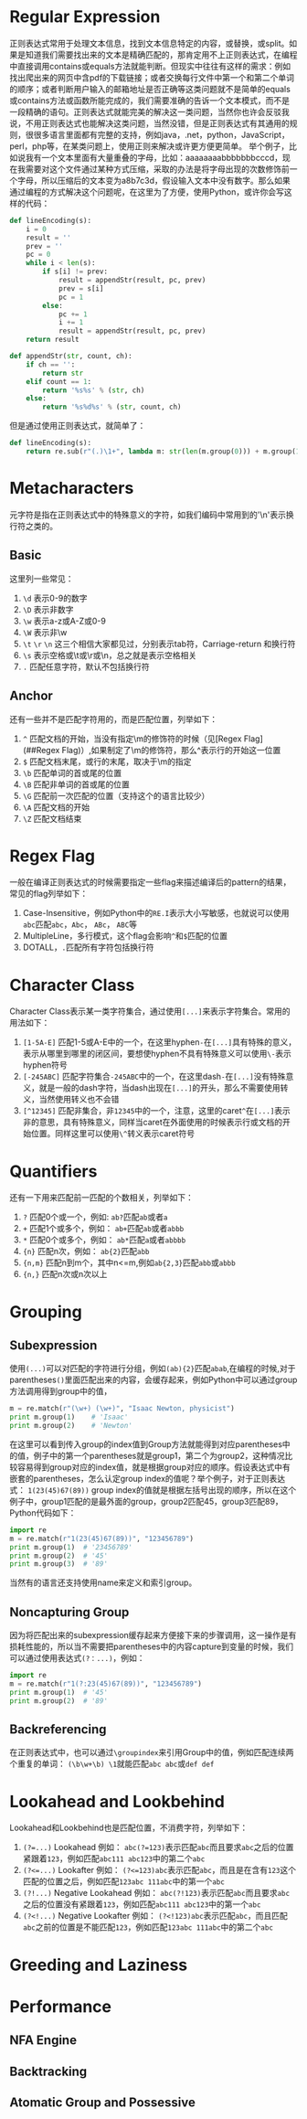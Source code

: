 # Regular Expression
正则表达式常用于处理文本信息，找到文本信息特定的内容，或替换，或split。如果是知道我们需要找出来的文本是精确匹配的，那肯定用不上正则表达式，在编程中直接调用contains或equals方法就能判断。但现实中往往有这样的需求：例如找出爬出来的网页中含pdf的下载链接；或者交换每行文件中第一个和第二个单词的顺序；或者判断用户输入的邮箱地址是否正确等这类问题就不是简单的equals或contains方法或函数所能完成的，我们需要准确的告诉一个文本模式，而不是一段精确的语句。正则表达式就能完美的解决这一类问题，当然你也许会反驳我说，不用正则表达式也能解决这类问题，当然没错，但是正则表达式有其通用的规则，很很多语言里面都有完整的支持，例如java，.net，python，JavaScript，perl，php等，在某类问题上，使用正则来解决或许更方便更简单。
举个例子，比如说我有一个文本里面有大量重叠的字母，比如：aaaaaaaabbbbbbbcccd，现在我需要对这个文件通过某种方式压缩，采取的办法是将字母出现的次数修饰前一个字母，所以压缩后的文本变为a8b7c3d，假设输入文本中没有数字。那么如果通过编程的方式解决这个问题呢，在这里为了方便，使用Python，或许你会写这样的代码：
```Python
def lineEncoding(s):
    i = 0
    result = ''
    prev = ''
    pc = 0
    while i < len(s):
        if s[i] != prev:
            result = appendStr(result, pc, prev)
            prev = s[i]
            pc = 1
        else:
            pc += 1
            i += 1
            result = appendStr(result, pc, prev)
	return result

def appendStr(str, count, ch):
    if ch == '':
    	return str
    elif count == 1:
    	return '%s%s' % (str, ch)
    else:
    	return '%s%d%s' % (str, count, ch)
```
但是通过使用正则表达式，就简单了：
```Python
def lineEncoding(s):
	return re.sub(r"(.)\1+", lambda m: str(len(m.group(0))) + m.group(1), s)

```
# Metacharacters
元字符是指在正则表达式中的特殊意义的字符，如我们编码中常用到的'\n'表示换行符之类的。
## Basic
这里列一些常见：

1. `\d`	表示0-9的数字
2. `\D`	表示非数字
3. `\w`	表示a-z或A-Z或0-9
4. `\W`	表示非\w
5. `\t` `\r` `\n` 这三个相信大家都见过，分别表示tab符，Carriage-return 和换行符
6. `\s`	表示空格或\t或\r或\n，总之就是表示空格相关
7. `.`	匹配任意字符，默认不包括换行符

## Anchor
还有一些并不是匹配字符用的，而是匹配位置，列举如下：

1. `^`	匹配文档的开始，当没有指定\m的修饰符的时候（见[Regex Flag](##Regex Flag)）,如果制定了\m的修饰符，那么^表示行的开始这一位置
2. `$`	匹配文档末尾，或行的末尾，取决于\m的指定
3. `\b`	匹配单词的首或尾的位置
4. `\B`	匹配非单词的首或尾的位置
5. `\G`	匹配前一次匹配的位置（支持这个的语言比较少）
6. `\A`	匹配文档的开始
7. `\Z`	匹配文档结束

# Regex Flag
一般在编译正则表达式的时候需要指定一些flag来描述编译后的pattern的结果，常见的flag列举如下：

1. Case-Insensitive，例如Python中的`RE.I`表示大小写敏感，也就说可以使用`abc`匹配`abc`，`Abc`， `ABc`， `ABC`等
2. MultipleLine，多行模式，这个flag会影响`^`和`$`匹配的位置
3. DOTALL，`.`匹配所有字符包括换行符

# Character Class
Character Class表示某一类字符集合，通过使用`[...]`来表示字符集合。常用的用法如下：

1. `[1-5A-E]`	匹配1-5或A-E中的一个，在这里hyphen`-`在`[...]`具有特殊的意义，表示从哪里到哪里的闭区间，要想使hyphen不具有特殊意义可以使用`\-`表示hyphen符号
2. `[-245ABC]`	匹配字符集合`-245ABC`中的一个，在这里dash`-`在`[...]`没有特殊意义，就是一般的dash字符，当dash出现在`[...]`的开头，那么不需要使用转义，当然使用转义也不会错
3. `[^12345]`	匹配非集合，非`12345`中的一个，注意，这里的caret`^`在`[...]`表示非的意思，具有特殊意义，同样当caret在外面使用的时候表示行或文档的开始位置。同样这里可以使用`\^`转义表示caret符号

# Quantifiers
还有一下用来匹配前一匹配的个数相关，列举如下：

1. `?`	匹配0个或一个，例如: `ab?`匹配`ab`或者`a`
2. `+`	匹配1个或多个，例如： `ab+`匹配`ab`或者`abbb`
3. `*`	匹配0个或多个，例如： `ab*`匹配`a`或者`abbbb`
4. `{n}`	匹配n次，例如： `ab{2}`匹配`abb`
4. `{n,m}`	匹配n到m个，其中n<=m,例如`ab{2,3}`匹配`abb`或`abbb`
5. `{n,}`	匹配n次或n次以上

# Grouping

## Subexpression
使用`(...)`可以对匹配的字符进行分组，例如`(ab){2}`匹配`abab`,在编程的时候,对于parentheses`()`里面匹配出来的内容，会缓存起来，例如Python中可以通过group方法调用得到group中的值，
```Python
m = re.match(r"(\w+) (\w+)", "Isaac Newton, physicist")
print m.group(1)	# 'Isaac'
print m.group(2)	# 'Newton'
```
在这里可以看到传入group的index值到Group方法就能得到对应parentheses中的值，例子中的第一个parentheses就是group1，第二个为group2，这种情况比较容易得到group对应的index值，就是根据group对应的顺序。假设表达式中有嵌套的parentheses，怎么认定group index的值呢？举个例子，对于正则表达式：
`1(23(45)67(89))`
group index的值就是根据左括号出现的顺序，所以在这个例子中，group1匹配的是最外面的group，group2匹配45，group3匹配89，Python代码如下：
```python
import re
m = re.match(r"1(23(45)67(89))", "123456789")
print m.group(1)  # '23456789'
print m.group(2)  # '45'
print m.group(3)  # '89'
```
当然有的语言还支持使用name来定义和索引group。
## Noncapturing Group
因为将匹配出来的subexpression缓存起来方便接下来的步骤调用，这一操作是有损耗性能的，所以当不需要把parentheses中的内容capture到变量的时候，我们可以通过使用表达式`(?：...)`，例如：
```Python
import re
m = re.match(r"1(?:23(45)67(89))", "123456789")
print m.group(1)  # '45'
print m.group(2)  # '89'
```

## Backreferencing
在正则表达式中，也可以通过`\groupindex`来引用Group中的值，例如匹配连续两个重复的单词：
`(\b\w+\b) \1`就能匹配`abc abc`或`def def`
# Lookahead and Lookbehind
Lookahead和Lookbehind也是匹配位置，不消费字符，列举如下：

1. `(?=...)`	Lookahead			例如： `abc(?=123)`表示匹配`abc`而且要求`abc`之后的位置紧跟着`123`，例如匹配`abc111 abc123`中的第二个`abc`
2. `(?<=...)`	Lookafter			例如： `(?<=123)abc`表示匹配`abc`，而且是在含有`123`这个匹配的位置之后，例如匹配`123abc 111abc`中的第一个`abc`
3. `(?!...)`	Negative Lookahead	例如： `abc(?!123)`表示匹配`abc`而且要求`abc`之后的位置没有紧跟着`123`，例如匹配`abc111 abc123`中的第一个`abc`
4. `(?<!...)`	Negative Lookafter	例如： `(?<!123)abc`表示匹配`abc`，而且匹配`abc`之前的位置是不能匹配`123`，例如匹配`123abc 111abc`中的第二个`abc`

# Greeding and Laziness
# Performance
## NFA Engine
## Backtracking
## Atomatic Group and Possessive